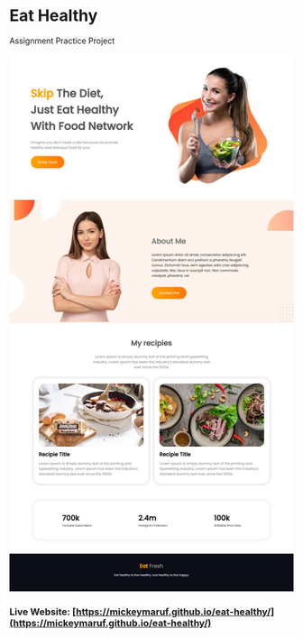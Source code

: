 # Eat Healthy
Assignment Practice Project

![Thumbnail](https://github.com/mickeymaruf/eat-healthy/blob/main/images/showcase.png)

### Live Website: [https://mickeymaruf.github.io/eat-healthy/](https://mickeymaruf.github.io/eat-healthy/)